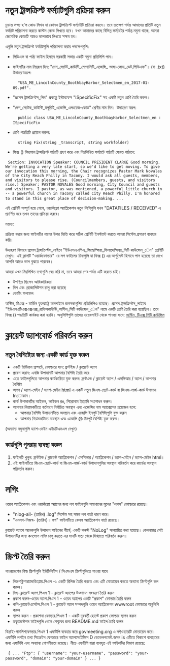 <h1> নতুন ট্রান্সক্রিপ্ট ফর্ম্যাটগুলি প্রক্রিয়া করুন </h1>
<p> চূড়ান্ত লক্ষ্য হ&#39;ল কোড লিখন যা কোনও ট্রান্সক্রিপ্ট ফর্ম্যাটটি প্রক্রিয়া করবে। তবে ততক্ষণ পর্যন্ত আমাদের প্রতিটি নতুন ফর্ম্যাট পরিচালনা করতে কাস্টম কোড লিখতে হবে। যখন আমাদের কাছে বিভিন্ন ফর্ম্যাটের পর্যাপ্ত নমুনা থাকে, আমরা জেনেরিক কোডটি আরও ভালভাবে লিখতে সক্ষম হব। </p>

<p> এগুলি নতুন ট্রান্সক্রিপ্ট ফর্ম্যাটগুলি পরিচালনা করার পদক্ষেপগুলি: </p>

<ul>
<li>
<p> পিডিএফ বা পাঠ্য ফাইল হিসাবে সরকারী সভার একটি নমুনা প্রতিলিপি পান। </p>
</li>
<li>
<p> ফাইলটির নাম নিম্নরূপ দিন: "দেশ_সেটেট_কাউন্টি_মোপালিটি_এজেন্সি_ ভাষা-কোড_ডেট.পিডিএফ"। (বা .txt) উদাহরণস্বরূপ: </p>
<pre> <code> "USA_ME_LincolnCounty_BoothbayHarbor_Selectmen_en_2017-01-09.pdf".</code> </pre></li>
<li>
<p> "প্রসেস ট্রান্সক্রিপ্টস_লিব" প্রকল্পে ইন্টারফেস "ISpecificFix" সহ একটি নতুন শ্রেণি তৈরি করুন। </p>
</li>
<li>
<p> "দেশ_সেটেক_কাউন্টি_মপুরিটি_এজেন্সি_এলংয়েজ-কোড" শ্রেণীর নাম দিন। উদাহরণ স্বরূপ: </p>
<pre> <code> public class USA_ME_LincolnCounty_BoothbayHarbor_Selectmen_en : ISpecificFix</code> </pre></li>
<li>
<p> শ্রেণি পদ্ধতিটি প্রয়োগ করুন: </p>
<pre> <code> string Fix(string _transcript, string workfolder)</code> </pre></li>
<li>
<p> ফিক্স () বিদ্যমান ট্রান্সক্রিপ্ট পাঠ্যটি গ্রহণ করে এবং নিম্নলিখিত ফর্ম্যাটে পাঠ্যটি ফেরত পাঠাবে: </p>
</li>
</ul><pre> <code>Section: INVOCATION Speaker: COUNCIL PRESIDENT CLARKE Good morning. We&#39;re getting a very late start, so we&#39;d like to get moving. To give our invocation this morning, the Chair recognizes Pastor Mark Novales of the City Reach Philly in Tacony. I would ask all guests, members, and visitors to please rise. (Councilmembers, guests, and visitors rise.) Speaker: PASTOR NOVALES Good morning, City Council and guests and visitors. I pastor, as was mentioned, a powerful little church in -- a powerful church in Tacony called City Reach Philly. I&#39;m honored to stand in this great place of decision-making. ...</code> </pre>
<p> এই শ্রেণিটি সম্পূর্ণ হয়ে গেলে, ওয়ার্কফ্লো অ্যাপ্লিকেশন নতুন লিপিগুলি যখন "DATAFILES / RECEIVED" এ প্রদর্শিত হবে তখন তাদের প্রক্রিয়া করবে। </p>

<p> মন্তব্য: </p>

<p> প্রক্রিয়া করার জন্য ফাইলটির নামের উপর ভিত্তি করে সঠিক শ্রেণিটি ইনস্ট্যান্ট করতে আমরা সিস্টেম.প্রসারণ ব্যবহার করি। </p>

<p> উদাহরণ হিসাবে প্রসেস ট্রান্সক্রিপ্টস_লাইবে "ইউএসএএপিএ_ফিল্ডেল্ফিয়া_ফিলাদেল্ফিয়া_সিটি কাউন্সেল_েন" শ্রেণিটি দেখুন। এই ক্লাসটি "ওয়ার্কফোল্ডার" -র লগ ফাইলের চিহ্নগুলি যা ফিক্স () এর আর্গুমেন্ট হিসাবে পাস হয়েছে তা দেখে আপনি আরও ভাল বুঝতে পারবেন। </p>

<p> আমরা এখন নিম্নলিখিত তথ্যগুলি বের করি না, তবে আমরা শেষ পর্যন্ত এটি করতে চাই। </p>

<ul>
<li> উপস্থিত ছিলেন আধিকারিকরা </li>
<li> বিল এবং রেজোলিউশন চালু করা হয়েছে </li>
<li> ভোটিং ফলাফল </li>
</ul>
<p> অস্টিন, টিএক্স - মার্কিন যুক্তরাষ্ট্রে অনলাইনে জনসভাগুলির প্রতিলিপিও রয়েছে। প্রসেস ট্রান্সক্রিপ্টস_লাইবে "ইউএসএটিএক্সএক্সএক্স_রাভিসকাউন্টি_অস্টিন_সিটি কাউন্সেল_েন" নামে একটি শ্রেণি তৈরি করা হয়েছিল। তবে ফিক্স () পদ্ধতিটি কার্যকর করা হয়নি। অনুলিপিগুলি তাদের ওয়েবসাইট থেকে পাওয়া যাবে: <a href="https://www.austintexas.gov/department/city-council/council/council_meeting_info_center.htm">অস্টিন, টিএক্স সিটি কাউন্সিল</a> </p>
<h1> ক্লায়েন্ট ড্যাশবোর্ড পরিবর্তন করুন </h1><h2> নতুন বৈশিষ্ট্যের জন্য একটি কার্ড যুক্ত করুন </h2>
<ul>
<li> একটি টার্মিনাল প্রম্পটে, ফোল্ডারে যান: ফ্রন্টইন্ড / ক্লায়েন্ট অ্যাপ </li>
<li> প্রবেশ করান: এনজি উপাদানটি আপনার বৈশিষ্ট্য তৈরি করে </li>
<li> এতে ফাইলগুলিতে আপনার কার্যকারিতা যুক্ত করুন: ফ্রন্টএন্ড / ক্লায়েন্ট অ্যাপ / এসসিআর / অ্যাপ / আপনার বৈশিষ্ট্য </li>
<li> অ্যাপ / ড্যাশ-মেইন / ড্যাশ-মেইন html এ একটি নতুন জিএম-ছোট-কার্ড বা জিএম-লার্জ-কার্ড উপাদান Inোকান। </li>
<li> কার্ড উপাদানটির আইকন, আইকন রঙ, শিরোনাম ইত্যাদি সংশোধন করুন। </li>
<li> আপনার নিয়ামকটিতে বর্তমানে নির্বাচিত অবস্থান এবং এজেন্সির নাম অ্যাক্সেসের প্রয়োজন হলে: 
<ul>
<li> আপনার বৈশিষ্ট্য উপাদানটিতে অবস্থান এবং এজেন্সি ইনপুট বৈশিষ্ট্যগুলি যুক্ত করুন </li>
<li> আপনার নিয়ামকটিতে অবস্থান এবং এজেন্সি @ ইনপুট বৈশিষ্ট্য যুক্ত করুন। </li>
</ul></li>
</ul>
<p> (অন্যান্য নমুনাগুলি ড্যাশ-মেইন এইচটিএমএল দেখুন) </p>
<h2> কার্ডগুলি পুনরায় ব্যবস্থা করুন </h2><ol>
<li> ফাইলটি খুলুন: ফ্রন্টইন্ড / ক্লায়েন্ট অ্যাপ্লিকেশন / এসসিআর / অ্যাপ্লিকেশন / ড্যাশ-মেইন / ড্যাশ-মেইন html। </li>
<li> এই ফাইলটিতে জিএম-ছোট-কার্ড বা জিএম-লার্জ-কার্ড উপাদানগুলির অবস্থান পরিবর্তন করে কার্ডের অবস্থান পরিবর্তন করুন। </li></ol><h1> লগিং </h1>
<p> ওয়েব অ্যাপ্লিকেশন এবং ওয়ার্কফ্লো অ্যাপের জন্য লগ ফাইলগুলি সমাধানের মূলের "লগস" ফোল্ডারে রয়েছে। </p>

<ul>
<li> "nlog-all- (তারিখ) .log" সিস্টেম সহ সমস্ত লগ বার্তা ধারণ করে। </li>
<li> "এনলগ-নিজস্ব- (তারিখ)। লগ" ফাইলটিতে কেবল অ্যাপ্লিকেশন বার্তা রয়েছে। </li>
</ul>
<p> ক্লায়েন্ট অ্যাপে অনেকগুলি উপাদান ফাইলের শীর্ষে, একটি কনস্ট "NoLog" সংজ্ঞায়িত করা হয়েছে। কেবলমাত্র সেই উপাদানটির জন্য কনসোল লগিং চালু করতে এর মানটি সত্য থেকে মিথ্যাতে পরিবর্তন করুন। </p>
<h1> স্ক্রিপ্ট তৈরি করুন </h1>
<p> পাওয়ারশেল বিল্ড স্ক্রিপ্টগুলি ইউটিলিটিস / পিএসএস স্ক্রিপ্টগুলিতে পাওয়া যাবে </p>

<ul>
<li> বিল্ডপব্লিশআ্যান্ডডিপ্লোয়.পিএস -১ একটি রিলিজ তৈরি করতে এবং এটি মোতায়েন করতে অন্যান্য স্ক্রিপ্টগুলি কল করুন। </li>
<li> বিল্ড-ক্লায়েন্ট অ্যাপ.পিএস 1 - ক্লায়েন্ট অ্যাপের উত্পাদন সংস্করণ তৈরি করুন </li>
<li> প্রকাশ করুন-ওয়েব অ্যাপ.পিএস 1 - ওয়েব অ্যাপের একটি "প্রকাশ" ফোল্ডার তৈরি করুন </li>
<li> কপি-ক্লায়েন্টএসেটস.পিএস 1 - ক্লায়েন্ট অ্যাপ সম্পদগুলি ওয়েব অ্যাপ্লিকেশন wwwroot ফোল্ডারে অনুলিপি করুন </li>
<li> স্থাপন করুন - প্রকাশনা ফোল্ডার.পিএস 1 - একটি দূরবর্তী হোস্টে প্রকাশ ফোল্ডার স্থাপন করুন </li>
<li> ডকুমেন্টেশন ফাইলগুলি থেকে গেথুবের জন্য README.md ফাইল তৈরি করুন </li>
</ul>
<p> ডিপ্লাই-পাবলিশফোল্ডার.পিএস 1 এফটিপি ব্যবহার করে govmeeting.org এ সফ্টওয়্যারটি মোতায়েন করে। এফটিপি লগইন তথ্য সিক্রেটস ফোল্ডারে ফাইল অ্যাপসেটেটিংস D ডেভেলপমেন্ট.জসন is এটিতে বিকাশে ব্যবহারের জন্য এফটিপি এবং অন্যান্য গোপনীয়তা রয়েছে। নীচে এফটিপি দ্বারা ব্যবহৃত এই ফাইলটির বিভাগ রয়েছে: </p>
<pre> <code>{ ... "Ftp": { "username": "your-username", "password": "your-password", "domain": "your-domain" } ... }</code> </pre>